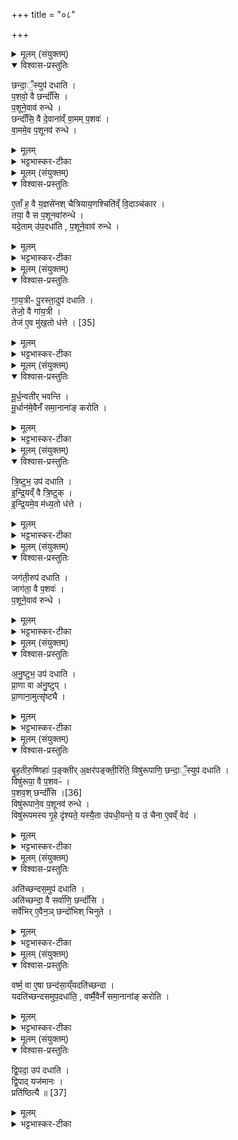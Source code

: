 +++
title = "०८"

+++


<details><summary>मूलम् (संयुक्तम्)</summary>

छन्दा॒ँ॒स्युप॑ दधाति प॒शवो॒ वै छन्दाँ॑सि प॒शूने॒वाव॑ रुन्द्धे॒ छन्दाँ॑सि॒ वै दे॒वाना॑व्ँवा॒मम्प॒शवो॑ वा॒ममे॒व प॒शूनव॑ रुन्द्ध...
</details>

<details open><summary>विश्वास-प्रस्तुतिः</summary>

छन्दा॒ँ॒स्युप॑ दधाति ।  
प॒शवो॒ वै छन्दाँ॑सि ।  
प॒शूने॒वाव॑ रुन्धे ।   
छन्दाँ॑सि॒ वै दे॒वाना॑व्ँ वा॒मम् प॒शवः॑ ।  
वा॒ममे॒व प॒शूनव॑ रुन्धे ।   
</details>

<details><summary>मूलम्</summary>

छन्दा॒ँ॒स्युप॑ दधाति ।  
प॒शवो॒ वै छन्दाँ॑सि ।  
प॒शूने॒वाव॑ रुन्धे ।   
छन्दाँ॑सि॒ वै दे॒वाना॑व्ँ वा॒मम् प॒शवः॑ ।  
वा॒ममे॒व प॒शूनव॑ रुन्धे ।   
</details>

<details><summary>भट्टभास्कर-टीका</summary>

1छन्दांस्युपदधातीत्यादि ॥ छन्दोभिः गायत्र्यादिभिः उपधेया इष्टका छन्दांसि 'अग्निर्मूर्धा' इत्याद्याः तिस्रस्तिस्रो यथाम्नानमेकैकस्यां दिशि । पशवो वा इति । तत्साधनत्वात्ताच्छब्द्यम् । नानारूपत्वाद्वा । छन्दांसि वा इति । देवानां स्वभूतं वामं वननीयं यद्धनं पश्वात्त्मकं तत्खलु छन्दांसि । तस्माच्छन्दसामुपधानेन पश्वात्मकं धनं वाममवरुन्धे ॥
</details>

<details><summary>मूलम् (संयुक्तम्)</summary>

ए॒ताँ ह॒ वै य॒ज्ञसे॑नश्चैत्रियाय॒णश्चिति॑व्ँवि॒दाञ्च॑कार॒ तया॒ वै स प॒शूनवा॑रुन्द्ध॒ यदे॒तामु॑प॒दधा॑ति प॒शूने॒वाव॑ रुन्धे ।  
</details>

<details open><summary>विश्वास-प्रस्तुतिः</summary>

ए॒ताँ ह॒ वै य॒ज्ञसे॑नश् चैत्रियाय॒णश्चिति॑व्ँ वि॒दाञ्च॑कार ।  
तया॒ वै स प॒शूनवा॑रुन्धे ।  
यदे॒ताम् उ॑प॒दधा॑ति , प॒शूने॒वाव॑ रुन्धे ।  
</details>

<details><summary>मूलम्</summary>

ए॒ताँ ह॒ वै य॒ज्ञसे॑नश् चैत्रियाय॒णश्चिति॑व्ँ वि॒दाञ्च॑कार ।  
तया॒ वै स प॒शूनवा॑रुन्धे ।  
यदे॒ताम् उ॑प॒दधा॑ति , प॒शूने॒वाव॑ रुन्धे ।  
</details>

<details><summary>भट्टभास्कर-टीका</summary>

2एतां ह वा इत्यादि ॥ यज्ञसेनो नाम चित्रियायणस्य अपत्यं पुमान् चैत्रियायणः । 'वृद्धस्य च पूजायाम्' इति युवत्वम्, 'यञिञोश्च' इति फक् । नडादिश्चायं द्रष्टव्यः । यद्वा - नडादिषु चित्रशब्दः पठ्यते । तस्माति फक् । छान्दसो यकारोपजनः । स एताः छन्दश्चितिं विदांचकार ज्ञातवान् । 'उपविदजागृभ्यः' इत्याम्प्रत्ययः । विदेरदन्त्विति निपातनाद्गुणाभावः । तयेत्यादि । गतम् ॥
</details>

<details><summary>मूलम् (संयुक्तम्)</summary>

गाय॒त्रीᳶ पु॒रस्ता॒दुप॑ दधाति॒ तेजो॒ वै गा॑य॒त्री तेज॑ ए॒व [35]  
मु॒ख॒तो ध॑त्ते
</details>

<details open><summary>विश्वास-प्रस्तुतिः</summary>

गा॒य॒त्रीᳶ पु॒रस्ता॒दुप॑ दधाति ।  
तेजो॒ वै गा॑य॒त्री ।  
तेज॑ ए॒व मु॑ख॒तो ध॑त्ते । [35]  
</details>

<details><summary>मूलम्</summary>

गा॒य॒त्रीᳶ पु॒रस्ता॒दुप॑ दधाति ।  
तेजो॒ वै गा॑य॒त्री ।  
तेज॑ ए॒व मु॑ख॒तो ध॑त्ते । [35]  
</details>

<details><summary>भट्टभास्कर-टीका</summary>

3गायत्रीरिति ॥ 'अग्निर्मूर्धा' इत्याद्याः । तेजो या इति । तेजोहेतुत्वात् तेजसा सहोत्पन्नत्वात् ॥
</details>

<details><summary>मूलम् (संयुक्तम्)</summary>

मूर्ध॒न्वती॑र्भवन्ति मू॒र्धान॑मे॒वैनँ॑ समा॒नाना॑ङ्करोति
</details>

<details open><summary>विश्वास-प्रस्तुतिः</summary>

मू॒र्ध॒न्वती॑र् भवन्ति ।  
मू॒र्धान॑मे॒वैनँ॑ समा॒नाना॑ङ् करोति ।  
</details>

<details><summary>मूलम्</summary>

मू॒र्ध॒न्वती॑र् भवन्ति ।  
मू॒र्धान॑मे॒वैनँ॑ समा॒नाना॑ङ् करोति ।  
</details>

<details><summary>भट्टभास्कर-टीका</summary>

4मूर्धन्वतीरिति ॥ वयस्यासुमूर्ध्नां मतुब्विधीयते । नैता वयस्याः ; तर्हि 'तद्वानासां' इति न विवक्ष्यते । मूर्धशब्दवत्यो मूर्धन्वत्यः । 'अनो नुट्' 'ह्रस्वनुङ्भ्यां मतुप्' इति मतुप उदात्तत्वम् । पूर्ववत्सवर्णदीर्घत्वम् । ताभिरुपधेया अप्युपचारेण गायत्र्यः मूर्धन्वत्यश्च । मूर्धानं प्रधानमित्यर्थः ॥
</details>

<details><summary>मूलम् (संयुक्तम्)</summary>

त्रि॒ष्टुभ॒ उप॑ दधातीन्द्रि॒यव्ँवै त्रि॒ष्टुगि॑न्द्रि॒यमे॒व म॑ध्य॒तो ध॑त्ते॒
</details>

<details open><summary>विश्वास-प्रस्तुतिः</summary>

त्रि॒ष्टुभ॒ उप॑ दधाति ।  
इ॒न्द्रि॒यव्ँ वै त्रि॒ष्टुक् ।  
इ॒न्द्रि॒यमे॒व म॑ध्य॒तो ध॑त्ते ।  
</details>

<details><summary>मूलम्</summary>

त्रि॒ष्टुभ॒ उप॑ दधाति ।  
इ॒न्द्रि॒यव्ँ वै त्रि॒ष्टुक् ।  
इ॒न्द्रि॒यमे॒व म॑ध्य॒तो ध॑त्ते ।  
</details>

<details><summary>भट्टभास्कर-टीका</summary>

5त्रिष्टुभ इति ॥ 'भुवो यज्ञस्य' इत्याद्या तिस्रो दक्षिणतः । इन्द्रियं वा इति । पूर्ववत्ताच्छब्द्यम् ॥
</details>

<details><summary>मूलम् (संयुक्तम्)</summary>

जग॑ती॒रुप॑ दधाति॒ जाग॑ता॒ वै प॒शवᳶ॑ प॒शूने॒वाव॑ रुन्द्धे
</details>

<details open><summary>विश्वास-प्रस्तुतिः</summary>

जग॑ती॒रुप॑ दधाति ।  
जाग॑ता॒ वै प॒शवः॑ ।  
प॒शूने॒वाव॑ रुन्धे ।  
</details>

<details><summary>मूलम्</summary>

जग॑ती॒रुप॑ दधाति ।  
जाग॑ता॒ वै प॒शवः॑ ।  
प॒शूने॒वाव॑ रुन्धे ।  
</details>

<details><summary>भट्टभास्कर-टीका</summary>

6जगतीरिति ॥ 'जनस्य गोपाः' इत्याद्यास्तिस्रः पश्चात् ॥
</details>

<details><summary>मूलम् (संयुक्तम्)</summary>

ऽनु॒ष्टुभ॒ उप॑ दधाति प्रा॒णा वा अ॑नु॒ष्टुप्प्रा॒णाना॒मुत्सृ॑ष्ट्यै
</details>

<details open><summary>विश्वास-प्रस्तुतिः</summary>

अ॒नु॒ष्टुभ॒ उप॑ दधाति ।  
प्रा॒णा वा अ॑नु॒ष्टुप् ।  
प्रा॒णाना॒मुत्सृ॑ष्ट्यै ।  
</details>

<details><summary>मूलम्</summary>

अ॒नु॒ष्टुभ॒ उप॑ दधाति ।  
प्रा॒णा वा अ॑नु॒ष्टुप् ।  
प्रा॒णाना॒मुत्सृ॑ष्ट्यै ।  
</details>

<details><summary>भट्टभास्कर-टीका</summary>

7अनुष्टुभ इति ॥ 'त्वां चित्रश्रवस्तम' इत्याद्यास्तिस्रः उत्तरतः । प्राणानामुत्सृष्ट्या इति । अनिरोधायेत्यर्थः ॥
</details>

<details><summary>मूलम् (संयुक्तम्)</summary>

बृह॒तीरु॒ष्णिहाः॑ प॒ङ्क्तीर॒क्षर॑पङ्क्ती॒रिति॒ विषु॑रूपाणि॒ छन्दा॒ँ॒स्युप॑ दधाति॒ विषु॑रूपा॒ वै प॒शवᳶ॑ प॒शवः॑ [36]  
छन्दाँ॑सि॒ विषु॑रूपाने॒व प॒शूनव॑ रुन्द्धे॒ विषु॑रूपमस्य गृ॒हे दृ॑श्यते॒ यस्यै॒ता उ॑पधी॒यन्ते॒ य उ॑ चैना ए॒वव्ँ वेद
</details>

<details open><summary>विश्वास-प्रस्तुतिः</summary>

बृ॒ह॒तीरु॒ष्णिहाः॑ प॒ङ्क्तीर् अ॒क्षर॑पङ्क्ती॒रिति॒ विषु॑रूपाणि॒ छन्दा॒ँ॒स्युप॑ दधाति ।  
विषु॑रूपा॒ वै प॒शवᳶ॑ ।  
प॒शव॒श् छन्दाँ॑सि ।[36]   
विषु॑रूपाने॒व प॒शूनव॑ रुन्धे ।  
विषु॑रूपमस्य गृ॒हे दृ॑श्यते॒ यस्यै॒ता उ॑पधी॒यन्ते॒ य उ॑ चैना ए॒वव्ँ वेद॑ ।  
</details>

<details><summary>मूलम्</summary>

बृ॒ह॒तीरु॒ष्णिहाः॑ प॒ङ्क्तीर् अ॒क्षर॑पङ्क्ती॒रिति॒ विषु॑रूपाणि॒ छन्दा॒ँ॒स्युप॑ दधाति ।  
विषु॑रूपा॒ वै प॒शवᳶ॑ ।  
प॒शव॒श् छन्दाँ॑सि ।[36]   
विषु॑रूपाने॒व प॒शूनव॑ रुन्धे ।  
विषु॑रूपमस्य गृ॒हे दृ॑श्यते॒ यस्यै॒ता उ॑पधी॒यन्ते॒ य उ॑ चैना ए॒वव्ँ वेद॑ ।  
</details>

<details><summary>भट्टभास्कर-टीका</summary>

8बृहतीरित्यादि ॥ उक्तमुपधानं सम्प[समानपा]दानां गायत्रीत्रिष्टुप्जगत्यनुष्टुभाम् । बृहतीरुष्णिहाः पङ्क्तीरक्षरपङ्क्तीरित्येतानि विषुरूपाणि विषमरूपतया नानारूपाणि उपदध्यात् । तत्र मध्ये बृहतीस्तिस्र उपदधाति 'एना वः' इत्याद्याः बृहती द्वादशाक्षरा त्रयश्चाष्टाक्षरा इति विषमपादत्वम् । तत्र प्रथमातृतीये पथ्याबृहत्यौ । द्वितीया पुरस्ताद्बृहती चतुरक्षराभिक्रान्ता । अथ पुरस्तादुष्णिहस्तिस्रं उपदधाति 'अग्ने वाजस्य' इत्याद्याः । द्वाम्यामष्टाक्षराभ्यां द्वादशाक्षरेण चैकेनेति विषुरूपत्वम् । (निरोपि परोष्णिहः) । अथ पङ्क्तीस्तिस्रो दक्षिणत उपदधाति 'आ ते अग्ने' इत्याद्याः । सर्वाश्चैताः पङ्क्तयः यथोक्तं 'पथ्या पञ्चभिरष्टाक्षरैः' इति । अत्र पादसङ्ख्याविषमत्वात् विषुरूपत्वम् । अथाष्टाक्षरपङ्क्तीश्चतस्रः पश्चादुपदधाति 'अग्ने तमद्य' इत्याद्याः । ननु यत्र चत्वारः पञ्चकाः द्वौ भूयो वा तामक्षरपङ्क्तिमाहुः यत्र तु पञ्च पञ्चकाः यत्र वा पञ्चपञ्चकाः चतुष्कषट्कौ यत्र वा चत्वारः पञ्चकाः षट्कश्चैकः तां त्रिविधां पदपङ्क्तिमाहुः । अत्र चैतासां पदपङ्क्तित्वं पश्यामः । अत्र ब्रूमः - श्रुतिप्रामाणादक्षरपङ्क्तेः ल- क्षणान्तरं मृग्यम् । स्पष्टं विषुरूपत्वमासाम् । विषुरूपमस्येति । विदुषः फलम् । नारूपं हिरण्यरजतादि अस्य गृहे सर्वदा दृश्यते य एवं विद्वानेता उपदधतीति ॥
</details>

<details><summary>मूलम् (संयुक्तम्)</summary>

अति॑च्छन्दस॒मुप॑ दधा॒त्यति॑च्छन्दा॒ वै सर्वा॑णि॒ छन्दाँ॑सि॒ सर्वे॑भिरे॒वैन॒ञ्छन्दो॑भिश्चिनुते॒
</details>

<details open><summary>विश्वास-प्रस्तुतिः</summary>

अति॑च्छन्दस॒मुप॑ दधाति ।  
अति॑च्छन्दा॒ वै सर्वा॑णि॒ छन्दाँ॑सि ।  
सर्वे॑भिर् ए॒वैन॒ञ् छन्दो॑भिश् चिनुते ।  
</details>

<details><summary>मूलम्</summary>

अति॑च्छन्दस॒मुप॑ दधाति ।  
अति॑च्छन्दा॒ वै सर्वा॑णि॒ छन्दाँ॑सि ।  
सर्वे॑भिर् ए॒वैन॒ञ् छन्दो॑भिश् चिनुते ।  
</details>

<details><summary>भट्टभास्कर-टीका</summary>

9अतिच्छन्दसमित्यादि ॥ उत्तरतो मध्ये वा अतिच्छन्दसमुपदधाति 'अग्निं होतारं' इत्यष्टिं सप्तपदामेकाम् । गायत्र्यादिजगत्यन्तान्यतिछन्दांसि । सर्वाणीति । जगत्यन्तानां सर्वासां तत्रान्तर्भावात् । सर्वेभिरिति । 'बहुलं छन्दसि' इत्यैसभावः ॥
</details>

<details><summary>मूलम् (संयुक्तम्)</summary>

वर्ष्म॒ वा ए॒षा छन्द॑सा॒य्ँयदति॑च्छन्दा॒ यदति॑च्छन्दसमुप॒दधा॑ति॒ वर्ष्मै॒वैनँ॑ समा॒नाना॑ङ्करोति
</details>

<details open><summary>विश्वास-प्रस्तुतिः</summary>

वर्ष्म॒ वा ए॒षा छन्द॑सा॒य्ँयदति॑च्छन्दा ।  
यदति॑च्छन्दसमुप॒दधा॑ति॒ , वर्ष्मै॒वैनँ॑ समा॒नाना॑ङ् करोति ।  
</details>

<details><summary>मूलम्</summary>

वर्ष्म॒ वा ए॒षा छन्द॑सा॒य्ँयदति॑च्छन्दा ।  
यदति॑च्छन्दसमुप॒दधा॑ति॒ , वर्ष्मै॒वैनँ॑ समा॒नाना॑ङ् करोति ।  
</details>

<details><summary>भट्टभास्कर-टीका</summary>

10वर्ष्मेति ॥ उच्छ्रायवत्त्वात्ताच्छब्द्यम् । समानानां मध्ये यजमानमुच्छ्रितं करोति ॥
</details>

<details><summary>मूलम् (संयुक्तम्)</summary>

द्वि॒पदा॒ उप॑ दधाति द्वि॒पाद्यज॑मान॒ᳶ प्रति॑ष्ठित्यै ॥ [37]  
</details>

<details open><summary>विश्वास-प्रस्तुतिः</summary>

द्वि॒पदा॒ उप॑ दधाति ।   
द्वि॒पाद् यज॑मानः ।  
प्रति॑ष्ठित्यै ॥ [37]  
</details>

<details><summary>मूलम्</summary>

द्वि॒पदा॒ उप॑ दधाति ।   
द्वि॒पाद् यज॑मानः ।  
प्रति॑ष्ठित्यै ॥ [37]  
</details>

<details><summary>भट्टभास्कर-टीका</summary>

11द्विपदा इति ॥ मध्ये उत्तरतो वा तिस्रः 'अग्ने त्वं नः' इत्याद्याः । सर्वाश्चैता विराजः विराड्जागतगायत्राभ्यामिति, द्वौ पादौ आसामिति बहुव्रीहौ 'सङ्ख्यासुपूर्वस्य' इति लोपे समासान्ते 'टाबृचि' इति टाप्, 'पादः पत्' इति पद्भावः, 'द्वित्रिभ्यां पद्दन्' इत्यन्तोदात्तत्वम् । द्विपदानामासामुपधानं द्विपदो यजमानस्य प्रतिष्ठित्यै भवतीति । 'उदेतौ च' इति गतेः प्रकृतिस्वरत्वम् ॥

इति पञ्चमे तृतीये अष्टमोनुवाकः ॥  
</details>
